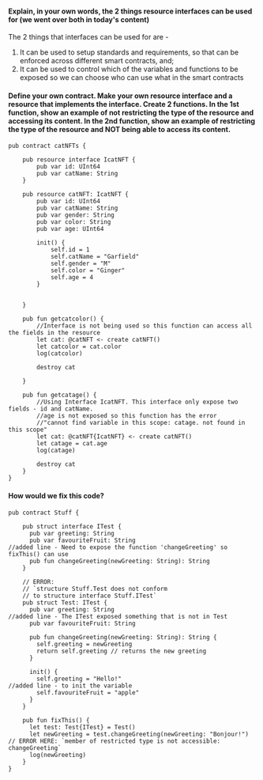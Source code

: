 #### Explain, in your own words, the 2 things resource interfaces can be used for (we went over both in today's content)

The 2 things that interfaces can be used for are -
1. It can be used to setup standards and requirements, so that can be enforced across different smart contracts, and;
2. It can be used to control which of the variables and functions to be exposed so we can choose who can use what in the smart contracts

#### Define your own contract. Make your own resource interface and a resource that implements the interface. Create 2 functions. In the 1st function, show an example of not restricting the type of the resource and accessing its content. In the 2nd function, show an example of restricting the type of the resource and NOT being able to access its content.

```cadence
pub contract catNFTs {

    pub resource interface IcatNFT {
        pub var id: UInt64
        pub var catName: String
    }

    pub resource catNFT: IcatNFT {
        pub var id: UInt64
        pub var catName: String
        pub var gender: String
        pub var color: String
        pub var age: UInt64

        init() {
            self.id = 1
            self.catName = "Garfield"
            self.gender = "M"
            self.color = "Ginger"
            self.age = 4
        }


    }

    pub fun getcatcolor() {
        //Interface is not being used so this function can access all the fields in the resource
        let cat: @catNFT <- create catNFT()
        let catcolor = cat.color
        log(catcolor)

        destroy cat

    }

    pub fun getcatage() {
        //Using Interface IcatNFT. This interface only expose two fields - id and catName. 
        //age is not exposed so this function has the error 
        //"cannot find variable in this scope: catage. not found in this scope"
        let cat: @catNFT{IcatNFT} <- create catNFT()
        let catage = cat.age
        log(catage)

        destroy cat
    }
}
```


#### How would we fix this code?
```cadence
pub contract Stuff {

    pub struct interface ITest {
      pub var greeting: String
      pub var favouriteFruit: String 
//added line - Need to expose the function 'changeGreeting' so fixThis() can use      
      pub fun changeGreeting(newGreeting: String): String
    }

    // ERROR:
    // `structure Stuff.Test does not conform 
    // to structure interface Stuff.ITest`
    pub struct Test: ITest {
      pub var greeting: String
//added line - The ITest exposed something that is not in Test
      pub var favouriteFruit: String

      pub fun changeGreeting(newGreeting: String): String {
        self.greeting = newGreeting
        return self.greeting // returns the new greeting
      }

      init() {
        self.greeting = "Hello!"
//added line - to init the variable
        self.favouriteFruit = "apple"
      }
    }

    pub fun fixThis() {
      let test: Test{ITest} = Test()
      let newGreeting = test.changeGreeting(newGreeting: "Bonjour!") // ERROR HERE: `member of restricted type is not accessible: changeGreeting`
      log(newGreeting)
    }
}
```

